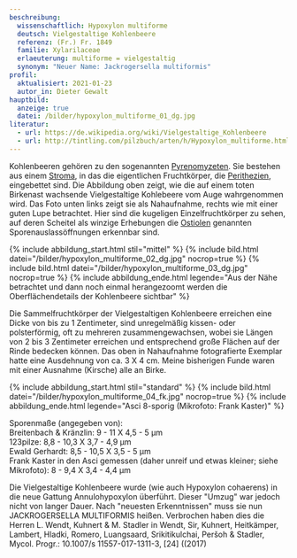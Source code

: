 ```yaml
---
beschreibung:
  wissenschaftlich: Hypoxylon multiforme
  deutsch: Vielgestaltige Kohlenbeere
  referenz: (Fr.) Fr. 1849
  familie: Xylarilaceae
  erlaeuterung: multiforme = vielgestaltig
  synonym: "Neuer Name: Jackrogersella multiformis"
profil:
  aktualisiert: 2021-01-23
  autor_in: Dieter Gewalt
hauptbild:
  anzeige: true
  datei: /bilder/hypoxylon_multiforme_01_dg.jpg
literatur:
  - url: https://de.wikipedia.org/wiki/Vielgestaltige_Kohlenbeere
  - url: http://tintling.com/pilzbuch/arten/h/Hypoxylon_multiforme.html
---
```

Kohlenbeeren gehören zu den sogenannten [Pyrenomyzeten](Pyrenomyzeten "Glossar"). Sie bestehen aus einem [Stroma](Stroma "Glossar"), in das die eigentlichen Fruchtkörper, die [Perithezien](Perithezien "Glossar"), eingebettet sind. Die Abbildung oben zeigt, wie die auf einem toten Birkenast wachsende Vielgestaltige Kohlebeere vom Auge wahrgenommen wird. Das Foto unten links zeigt sie als Nahaufnahme, rechts wie mit einer guten Lupe betrachtet. Hier sind die kugeligen Einzelfruchtkörper zu sehen, auf deren Scheitel als winzige Erhebungen die [Ostiolen](Ostiolum "Glossar") genannten Sporenauslassöffnungen erkennbar sind.

{% include abbildung_start.html stil="mittel" %}
{% include bild.html datei="/bilder/hypoxylon_multiforme_02_dg.jpg" nocrop=true %}
{% include bild.html datei="/bilder/hypoxylon_multiforme_03_dg.jpg" nocrop=true %}
{% include abbildung_ende.html legende="Aus der Nähe betrachtet und dann noch einmal herangezoomt werden die Oberflächendetails der Kohlenbeere sichtbar" %}

Die Sammelfruchtkörper der Vielgestaltigen Kohlenbeere erreichen eine Dicke von bis zu 1 Zentimeter, sind unregelmäßig kissen- oder polsterförmig, oft zu mehreren zusammengewachsen, wobei sie Längen von 2 bis 3 Zentimeter erreichen und entsprechend große Flächen auf der Rinde bedecken können. Das oben in Nahaufnahme fotografierte Exemplar hatte eine Ausdehnung von ca. 3 X 4 cm. Meine bisherigen Funde waren mit einer Ausnahme (Kirsche) alle an Birke.

{% include abbildung_start.html stil="standard" %}
{% include bild.html datei="/bilder/hypoxylon_multiforme_04_fk.jpg" nocrop=true %}
{% include abbildung_ende.html legende="Asci 8-sporig (Mikrofoto: Frank Kaster)" %}

Sporenmaße (angegeben von):\
Breitenbach & Kränzlin: 9 - 11 X 4,5 - 5 µm\
123pilze: 8,8 - 10,3 X 3,7 - 4,9 µm\
Ewald Gerhardt: 8,5 - 10,5 X 3,5 - 5 µm\
Frank Kaster in den Asci gemessen (daher unreif und etwas kleiner; siehe Mikrofoto):  8 - 9,4 X 3,4 - 4,4 µm

Die Vielgestaltige Kohlenbeere wurde (wie auch Hypoxylon cohaerens) in die neue Gattung Annulohypoxylon überführt. Dieser "Umzug" war jedoch nicht von langer Dauer. Nach "neuesten Erkenntnissen" muss sie nun JACKROGERSELLA MULTIFORMIS heißen. Verbrochen haben dies die Herren L. Wendt, Kuhnert & M. Stadler in Wendt, Sir, Kuhnert, Heitkämper, Lambert, Hladki, Romero, Luangsaard, Srikitikulchai, Peršoh & Stadler, Mycol. Progr.: 10.1007/s 11557-017-1311-3, \[24] ((2017)